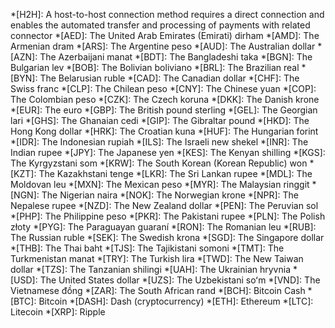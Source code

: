 *[H2H]: A host-to-host connection method requires a direct connection and enables the automated transfer and processing of payments with related connector
*[AED]: The United Arab Emirates (Emirati) dirham
*[AMD]: The Armenian dram
*[ARS]: The Argentine peso
*[AUD]: The Australian dollar
*[AZN]: The Azerbaijani manat
*[BDT]: The Bangladeshi taka
*[BGN]: The Bulgarian lev
*[BOB]: The Bolivian boliviano
*[BRL]: The Brazilian real
*[BYN]: The Belarusian ruble
*[CAD]: The Canadian dollar
*[CHF]: The Swiss franc
*[CLP]: The Chilean peso
*[CNY]: The Chinese yuan
*[COP]: The Colombian peso
*[CZK]: The Czech koruna
*[DKK]: The Danish krone
*[EUR]: The euro
*[GBP]: The British pound sterling
*[GEL]: The Georgian lari
*[GHS]: The Ghanaian cedi
*[GIP]: The Gibraltar pound
*[HKD]: The Hong Kong dollar
*[HRK]: The Croatian kuna
*[HUF]: The Hungarian forint
*[IDR]: The Indonesian rupiah
*[ILS]: The Israeli new shekel
*[INR]: The Indian rupee
*[JPY]: The Japanese yen
*[KES]: The Kenyan shilling
*[KGS]: The Kyrgyzstani som
*[KRW]: The South Korean (Korean Republic) won
*[KZT]: The Kazakhstani tenge
*[LKR]: The Sri Lankan rupee
*[MDL]: The Moldovan leu
*[MXN]: The Mexican peso
*[MYR]: The Malaysian ringgit
*[NGN]: The Nigerian naira
*[NOK]: The Norwegian krone
*[NPR]: The Nepalese rupee
*[NZD]: The New Zealand dollar
*[PEN]: The Peruvian sol
*[PHP]: The Philippine peso
*[PKR]: The Pakistani rupee
*[PLN]: The Polish złoty
*[PYG]: The Paraguayan guaraní
*[RON]: The Romanian leu
*[RUB]: The Russian ruble
*[SEK]: The Swedish krona
*[SGD]: The Singapore dollar
*[THB]: The Thai baht
*[TJS]: The Tajikistani somoni
*[TMT]: The Turkmenistan manat
*[TRY]: The Turkish lira
*[TWD]: The New Taiwan dollar
*[TZS]: The Tanzanian shilingi
*[UAH]: The Ukrainian hryvnia
*[USD]: The United States dollar
*[UZS]: The Uzbekistani soʻm
*[VND]: The Vietnamese đồng
*[ZAR]: The South African rand
*[BCH]: Bitcoin Cash
*[BTC]: Bitcoin
*[DASH]: Dash (cryptocurrency)
*[ETH]: Ethereum
*[LTC]: Litecoin
*[XRP]: Ripple